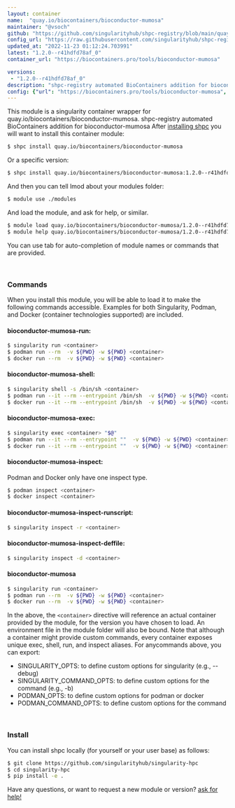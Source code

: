 ```yaml
---
layout: container
name:  "quay.io/biocontainers/bioconductor-mumosa"
maintainer: "@vsoch"
github: "https://github.com/singularityhub/shpc-registry/blob/main/quay.io/biocontainers/bioconductor-mumosa/container.yaml"
config_url: "https://raw.githubusercontent.com/singularityhub/shpc-registry/main/quay.io/biocontainers/bioconductor-mumosa/container.yaml"
updated_at: "2022-11-23 01:12:24.703991"
latest: "1.2.0--r41hdfd78af_0"
container_url: "https://biocontainers.pro/tools/bioconductor-mumosa"

versions:
 - "1.2.0--r41hdfd78af_0"
description: "shpc-registry automated BioContainers addition for bioconductor-mumosa"
config: {"url": "https://biocontainers.pro/tools/bioconductor-mumosa", "maintainer": "@vsoch", "description": "shpc-registry automated BioContainers addition for bioconductor-mumosa", "latest": {"1.2.0--r41hdfd78af_0": "sha256:ee5106abb0c336c9e6695d9b88b731d2b860c1087c926fcbf847a3057160ca46"}, "tags": {"1.2.0--r41hdfd78af_0": "sha256:ee5106abb0c336c9e6695d9b88b731d2b860c1087c926fcbf847a3057160ca46"}, "docker": "quay.io/biocontainers/bioconductor-mumosa"}
---
```


This module is a singularity container wrapper for quay.io/biocontainers/bioconductor-mumosa.
shpc-registry automated BioContainers addition for bioconductor-mumosa
After [installing shpc](#install) you will want to install this container module:


```bash
$ shpc install quay.io/biocontainers/bioconductor-mumosa
```

Or a specific version:

```bash
$ shpc install quay.io/biocontainers/bioconductor-mumosa:1.2.0--r41hdfd78af_0
```

And then you can tell lmod about your modules folder:

```bash
$ module use ./modules
```

And load the module, and ask for help, or similar.

```bash
$ module load quay.io/biocontainers/bioconductor-mumosa/1.2.0--r41hdfd78af_0
$ module help quay.io/biocontainers/bioconductor-mumosa/1.2.0--r41hdfd78af_0
```

You can use tab for auto-completion of module names or commands that are provided.

<br>

### Commands

When you install this module, you will be able to load it to make the following commands accessible.
Examples for both Singularity, Podman, and Docker (container technologies supported) are included.

#### bioconductor-mumosa-run:

```bash
$ singularity run <container>
$ podman run --rm  -v ${PWD} -w ${PWD} <container>
$ docker run --rm  -v ${PWD} -w ${PWD} <container>
```

#### bioconductor-mumosa-shell:

```bash
$ singularity shell -s /bin/sh <container>
$ podman run --it --rm --entrypoint /bin/sh  -v ${PWD} -w ${PWD} <container>
$ docker run --it --rm --entrypoint /bin/sh  -v ${PWD} -w ${PWD} <container>
```

#### bioconductor-mumosa-exec:

```bash
$ singularity exec <container> "$@"
$ podman run --it --rm --entrypoint ""  -v ${PWD} -w ${PWD} <container> "$@"
$ docker run --it --rm --entrypoint ""  -v ${PWD} -w ${PWD} <container> "$@"
```

#### bioconductor-mumosa-inspect:

Podman and Docker only have one inspect type.

```bash
$ podman inspect <container>
$ docker inspect <container>
```

#### bioconductor-mumosa-inspect-runscript:

```bash
$ singularity inspect -r <container>
```

#### bioconductor-mumosa-inspect-deffile:

```bash
$ singularity inspect -d <container>
```



#### bioconductor-mumosa

```bash
$ singularity run <container>
$ podman run --rm  -v ${PWD} -w ${PWD} <container>
$ docker run --rm  -v ${PWD} -w ${PWD} <container>
```


In the above, the `<container>` directive will reference an actual container provided
by the module, for the version you have chosen to load. An environment file in the
module folder will also be bound. Note that although a container
might provide custom commands, every container exposes unique exec, shell, run, and
inspect aliases. For anycommands above, you can export:

 - SINGULARITY_OPTS: to define custom options for singularity (e.g., --debug)
 - SINGULARITY_COMMAND_OPTS: to define custom options for the command (e.g., -b)
 - PODMAN_OPTS: to define custom options for podman or docker
 - PODMAN_COMMAND_OPTS: to define custom options for the command

<br>

### Install

You can install shpc locally (for yourself or your user base) as follows:

```bash
$ git clone https://github.com/singularityhub/singularity-hpc
$ cd singularity-hpc
$ pip install -e .
```

Have any questions, or want to request a new module or version? [ask for help!](https://github.com/singularityhub/singularity-hpc/issues)